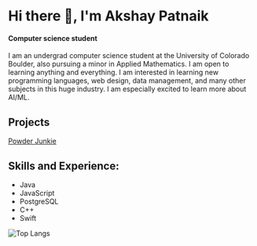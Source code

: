 # Hi there 👋, I'm Akshay Patnaik
#### Computer science student
I am an undergrad computer science student at the University of Colorado Boulder, also pursuing a minor in Applied Mathematics. I am open to learning anything and everything. I am interested in learning new programming languages, web design, data management, and many other subjects in this huge industry. I am especially excited to learn more about AI/ML.

## Projects

[Powder Junkie](https://github.com/AK8506/CSCI-3308-Project)

## Skills and Experience:
* Java
* JavaScript
* PostgreSQL
* C++
* Swift


![Top Langs](https://github-readme-stats.vercel.app/api/top-langs/?username=AK8506&layout=compact&theme=dark)

